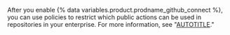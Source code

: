 After you enable {% data variables.product.prodname_github_connect %}, you can use policies to restrict which public actions can be used in repositories in your enterprise. For more information, see "[AUTOTITLE](/admin/policies/enforcing-policies-for-your-enterprise/enforcing-policies-for-github-actions-in-your-enterprise)."
